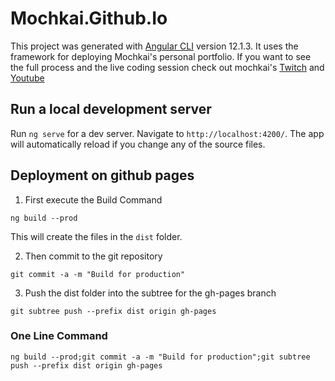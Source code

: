 # Mochkai.Github.Io

This project was generated with [Angular CLI](https://github.com/angular/angular-cli) version 12.1.3.
It uses the framework for deploying Mochkai's personal portfolio.
If you want to see the full process and the live coding session check out mochkai's [Twitch](https://www.twitch.tv/mochkai) and [Youtube](https://youtube.com/channel/UCdNQsPmDe_R59iMgIJfmCKQ)

## Run a local development server

Run `ng serve` for a dev server. Navigate to `http://localhost:4200/`. The app will automatically reload if you change any of the source files.

## Deployment on github pages

1. First execute the Build Command
```
ng build --prod
```
This will create the files in the `dist` folder.

2. Then commit to the git repository
```
git commit -a -m "Build for production"
```

3. Push the dist folder into the subtree for the gh-pages branch
```
git subtree push --prefix dist origin gh-pages
```

### One Line Command
```
ng build --prod;git commit -a -m "Build for production";git subtree push --prefix dist origin gh-pages
```
